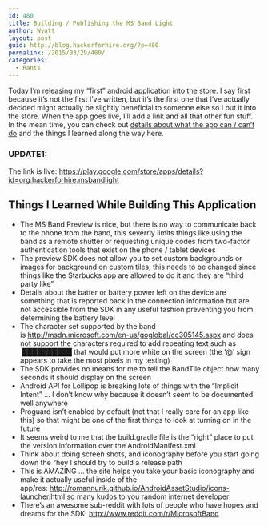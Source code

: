 ```yaml
---
id: 480
title: Building / Publishing the MS Band Light
author: Wyatt
layout: post
guid: http://blog.hackerforhire.org/?p=480
permalink: /2015/03/29/480/
categories:
  - Rants
---
```

Today I&#8217;m releasing my &#8220;first&#8221; android application into the store. I say first because it&#8217;s not the first I&#8217;ve written, but it&#8217;s the first one that I&#8217;ve actually decided might actually be slightly beneficial to someone else so I put it into the store. When the app goes live, I&#8217;ll add a link and all that other fun stuff. In the mean time, you can check out [details about what the app can / can&#8217;t do][1] and the things I learned along the way here.

### UPDATE1:

The link is live: <https://play.google.com/store/apps/details?id=org.hackerforhire.msbandlight>

<!--more-->

## Things I Learned While Building This Application

  * The MS Band Preview is nice, but there is no way to communicate back to the phone from the band, this severrly limits things like using the band as a remote shutter or requesting unique codes from two-factor authentication tools that exist on the phone / tablet devices
  * The preview SDK does not allow you to set custom backgrounds or images for background on custom tiles, this needs to be changed since things like the Starbucks app are allowed to do it and they are &#8220;third party like&#8221;
  * Details about the batter or battery power left on the device are something that is reported back in the connection information but are not accessible from the SDK in any useful fashion preventing you from determining the battery level
  * The character set supported by the band is <a href="http://msdn.microsoft.com/en-us/goglobal/cc305145.aspx" target="_blank">http://msdn.microsoft.com/en-us/goglobal/cc305145.aspx</a> and does not support the characters required to add repeating text such as  ██████████ that would put more white on the screen (the &#8216;@&#8217; sign appears to take the most pixels in my testing)
  * The SDK provides no means for me to tell the BandTile object how many seconds it should display on the screen
  * Android API for Lollipop is breaking lots of things with the &#8220;Implicit Intent&#8221; &#8230; I don&#8217;t know why because it doesn&#8217;t seem to be documented well anywhere
  * Proguard isn&#8217;t enabled by default (not that I really care for an app like this) so that might be one of the first things to look at turning on in the future
  * It seems weird to me that the build.gradle file is the &#8220;right&#8221; place to put the version information over the AndroidManifest.xml
  * Think about doing screen shots, and iconography before you start going down the &#8220;hey I should try to build a release path
  * This is AMAZING &#8230; the site helps you take your basic iconography and make it actually useful inside of the app/res: <a title="AMAZING DEVELOPER TOOL" href="http://romannurik.github.io/AndroidAssetStudio/icons-launcher.html" target="_blank">http://romannurik.github.io/AndroidAssetStudio/icons-launcher.html</a> so many kudos to you random internet developer
  * There&#8217;s an awesome sub-reddit with lots of people who have hopes and dreams for the SDK: <a href="http://www.reddit.com/r/MicrosoftBand" target="_blank">http://www.reddit.com/r/MicrosoftBand</a>

 [1]: http://blog.hackerforhire.org/ms-band-light-a-hacky-flashlight/